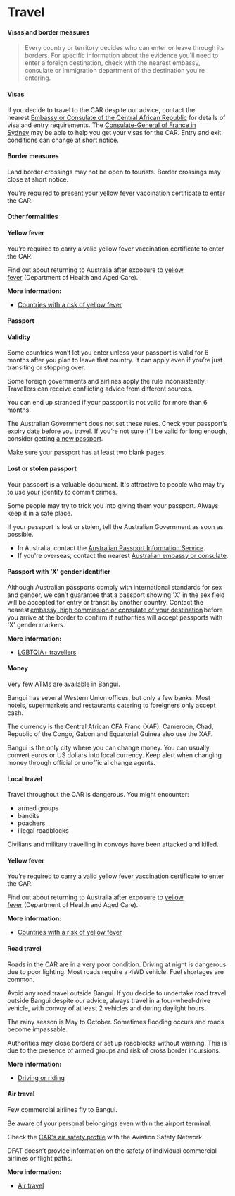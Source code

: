 # Travel

#### Visas and border measures

> Every country or territory decides who can enter or leave through its borders. For specific information about the evidence you'll need to enter a foreign destination, check with the nearest embassy, consulate or immigration department of the destination you're entering.

#### Visas

If you decide to travel to the CAR despite our advice, contact the nearest [Embassy or Consulate of the Central African Republic](https://protocol.dfat.gov.au/Public/MissionsInAustralia) for details of visa and entry requirements. The [Consulate-General of France in Sydney](https://au.ambafrance.org/-Sydney_en-) may be able to help you get your visas for the CAR. Entry and exit conditions can change at short notice.

#### Border measures

Land border crossings may not be open to tourists. Border crossings may close at short notice.

You're required to present your yellow fever vaccination certificate to enter the CAR.

#### Other formalities

#### Yellow fever

You’re required to carry a valid yellow fever vaccination certificate to enter the CAR.

Find out about returning to Australia after exposure to [yellow fever](http://www.health.gov.au/yellowfever) (Department of Health and Aged Care).

**More information:**

* [Countries with a risk of yellow fever](https://www.who.int/publications/m/item/countries-with-risk-of-yellow-fever-transmission-and-countries-requiring-yellow-fever-vaccination-(november-2022))

#### Passport

#### Validity

Some countries won’t let you enter unless your passport is valid for 6 months after you plan to leave that country. It can apply even if you’re just transiting or stopping over.

Some foreign governments and airlines apply the rule inconsistently. Travellers can receive conflicting advice from different sources.

You can end up stranded if your passport is not valid for more than 6 months.

The Australian Government does not set these rules. Check your passport’s expiry date before you travel. If you’re not sure it’ll be valid for long enough, consider getting [a new passport](/consular-services/passport-services "Passport services").

Make sure your passport has at least two blank pages.

#### Lost or stolen passport

Your passport is a valuable document. It's attractive to people who may try to use your identity to commit crimes.

Some people may try to trick you into giving them your passport. Always keep it in a safe place.

If your passport is lost or stolen, tell the Australian Government as soon as possible.

* In Australia, contact the [Australian Passport Information Service](https://www.passports.gov.au/contact-us).
* If you're overseas, contact the nearest [Australian embassy or consulate](http://dfat.gov.au/about-us/our-locations/missions/Pages/our-embassies-and-consulates-overseas.aspx).

#### Passport with ‘X’ gender identifier

Although Australian passports comply with international standards for sex and gender, we can’t guarantee that a passport showing 'X' in the sex field will be accepted for entry or transit by another country. Contact the nearest [embassy, high commission or consulate of your destination](https://protocol.dfat.gov.au/Public/MissionsInAustralia) before you arrive at the border to confirm if authorities will accept passports with 'X' gender markers.

**More information:**

* [LGBTQIA+ travellers](https://www.smartraveller.gov.au/before-you-go/who-you-are/LGBTI)

#### Money

Very few ATMs are available in Bangui.

Bangui has several Western Union offices, but only a few banks. Most hotels, supermarkets and restaurants catering to foreigners only accept cash.

The currency is the Central African CFA Franc (XAF). Cameroon, Chad, Republic of the Congo, Gabon and Equatorial Guinea also use the XAF.

Bangui is the only city where you can change money. You can usually convert euros or US dollars into local currency. Keep alert when changing money through official or unofficial change agents.

#### Local travel

Travel throughout the CAR is dangerous. You might encounter:

* armed groups
* bandits
* poachers
* illegal roadblocks

Civilians and military travelling in convoys have been attacked and killed.

#### Yellow fever

You’re required to carry a valid yellow fever vaccination certificate to enter the CAR.

Find out about returning to Australia after exposure to [yellow fever](http://www.health.gov.au/yellowfever) (Department of Health and Aged Care).

**More information:**

* [Countries with a risk of yellow fever](https://www.who.int/publications/m/item/countries-with-risk-of-yellow-fever-transmission-and-countries-requiring-yellow-fever-vaccination-(november-2022))

#### Road travel

Roads in the CAR are in a very poor condition. Driving at night is dangerous due to poor lighting. Most roads require a 4WD vehicle. Fuel shortages are common.

Avoid any road travel outside Bangui. If you decide to undertake road travel outside Bangui despite our advice, always travel in a four-wheel-drive vehicle, with convoy of at least 2 vehicles and during daylight hours.

The rainy season is May to October. Sometimes flooding occurs and roads become impassable.

Authorities may close borders or set up roadblocks without warning. This is due to the presence of armed groups and risk of cross border incursions.

**More information:**

* [Driving or riding](/before-you-go/getting-around/road-safety "Road safety")

#### Air travel

Few commercial airlines fly to Bangui.

Be aware of your personal belongings even within the airport terminal.

Check the [CAR's air safety profile](https://aviation-safety.net/database/country/country.php?id=TL) with the Aviation Safety Network.

DFAT doesn’t provide information on the safety of individual commercial airlines or flight paths.

**More information:**

* [Air travel](/before-you-go/getting-around/air-travel "Travelling by air")